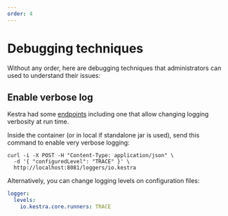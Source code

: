 ```yaml
---
order: 4
---
```

# Debugging techniques

Without any order, here are debugging techniques that administrators can used to understand their issues:

## Enable verbose log
Kestra had some [endpoints](README.md#others-micronaut-default-endpoint) including one that allow changing logging verbosity at run time.

Inside the container (or in local if standalone jar is used), send this command to enable very verbose logging:

```shell
curl -i -X POST -H "Content-Type: application/json" \
  -d '{ "configuredLevel": "TRACE" }' \
  http://localhost:8081/loggers/io.kestra
```

Alternatively, you can change logging levels on configuration files:

```yaml
logger:
  levels:
    io.kestra.core.runners: TRACE
```